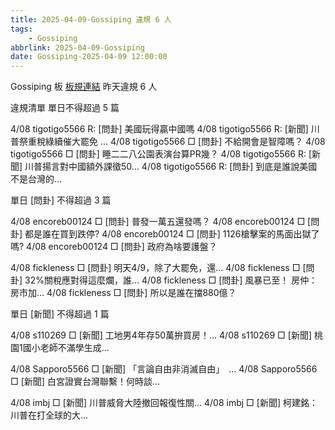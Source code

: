 ```yaml
---
title: 2025-04-09-Gossiping 違規 6 人
tags:
    - Gossiping
abbrlink: 2025-04-09-Gossiping
date: Gossiping-2025-04-09 12:00:00
---
```

Gossiping 板 [板規連結](https://www.ptt.cc/bbs/Gossiping/M.1637425085.A.07D.html)
昨天違規 6 人
<!-- more -->

違規清單
單日不得超過 5 篇

4/08 tigotigo5566 R: [問卦] 美國玩得贏中國嗎
4/08 tigotigo5566 R: [新聞] 川普祭重稅綠續催大罷免 …
4/08 tigotigo5566 □ [問卦] 不給開會是智障嗎？
4/08 tigotigo5566 □ [問卦] 睡二二八公園表演台算PR幾？
4/08 tigotigo5566 R: [新聞] 川普揚言對中國額外課徵50…
4/08 tigotigo5566 R: [問卦] 到底是誰說美國不是台灣的…

單日 [問卦] 不得超過 3 篇

4/08 encoreb00124 □ [問卦] 普發一萬五還發嗎？
4/08 encoreb00124 □ [問卦] 都是誰在買到跌停?
4/08 encoreb00124 □ [問卦] 1126槍擊案的馬面出獄了嗎?
4/08 encoreb00124 □ [問卦] 政府為啥要護盤？

4/08 fickleness □ [問卦] 明天4/9，除了大罷免，還…
4/08 fickleness □ [問卦] 32%關稅應對得這麼爛，誰…
4/08 fickleness □ [問卦] 風暴已至！ 房仲：房市加…
4/08 fickleness □ [問卦] 所以是誰在擋880億？

單日 [新聞] 不得超過 1 篇

4/08 s110269 □ [新聞] 工地男4年存50萬拚買房！…
4/08 s110269 □ [新聞] 桃園1國小老師不滿學生成…

4/08 Sapporo5566 □ [新聞] 「言論自由非消滅自由」　…
4/08 Sapporo5566 □ [新聞] 白宮證實台灣聯繫！何時談…

4/08 imbj □ [新聞] 川普威脅大陸撤回報復性關…
4/08 imbj □ [新聞] 柯建銘：川普在打全球的大…